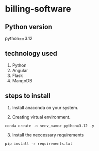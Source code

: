 # billing-software

## Python version
python==3.12

## technology used

1. Python
2. Angular
3. Flask
4. MangoDB

## steps to install

1. Install anaconda on your system.

2. Creating virtual environment.
```
conda create -n <env_name> python=3.12 -y
```

3. Install the neccessary requirements
```
pip install -r requirements.txt
```

